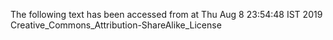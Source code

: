 The following text has been accessed from at Thu Aug 8 23:54:48 IST 2019
Creative_Commons_Attribution-ShareAlike_License
